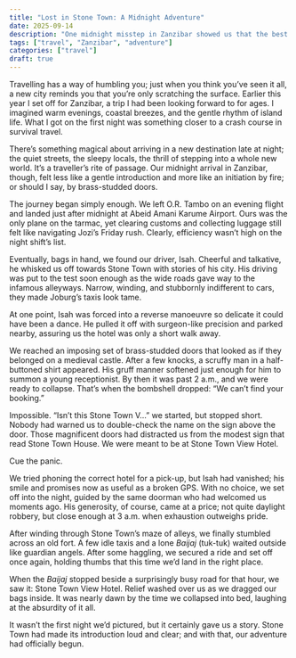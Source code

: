```yaml
---
title: "Lost in Stone Town: A Midnight Adventure"
date: 2025-09-14
description: "One midnight misstep in Zanzibar showed us that the best adventures rarely go according to plan."
tags: ["travel", "Zanzibar", "adventure"]
categories: ["travel"]
draft: true
---
```



Travelling has a way of humbling you; just when you think you’ve seen it all, a new city reminds you that you’re only scratching the surface. Earlier this year I set off for Zanzibar, a trip I had been looking forward to for ages. I imagined warm evenings, coastal breezes, and the gentle rhythm of island life. What I got on the first night was something closer to a crash course in survival travel.

There’s something magical about arriving in a new destination late at night; the quiet streets, the sleepy locals, the thrill of stepping into a whole new world. It’s a traveller’s rite of passage. Our midnight arrival in Zanzibar, though, felt less like a gentle introduction and more like an initiation by fire; or should I say, by brass-studded doors.

The journey began simply enough. We left O.R. Tambo on an evening flight and landed just after midnight at Abeid Amani Karume Airport. Ours was the only plane on the tarmac, yet clearing customs and collecting luggage still felt like navigating Jozi’s Friday rush. Clearly, efficiency wasn’t high on the night shift’s list.

Eventually, bags in hand, we found our driver, Isah. Cheerful and talkative, he whisked us off towards Stone Town with stories of his city. His driving was put to the test soon enough as the wide roads gave way to the infamous alleyways. Narrow, winding, and stubbornly indifferent to cars, they made Joburg’s taxis look tame.

At one point, Isah was forced into a reverse manoeuvre so delicate it could have been a dance. He pulled it off with surgeon-like precision and parked nearby, assuring us the hotel was only a short walk away.

We reached an imposing set of brass-studded doors that looked as if they belonged on a medieval castle. After a few knocks, a scruffy man in a half-buttoned shirt appeared. His gruff manner softened just enough for him to summon a young receptionist. By then it was past 2 a.m., and we were ready to collapse. That’s when the bombshell dropped: “We can’t find your booking.”

Impossible. “Isn’t this Stone Town V…” we started, but stopped short. Nobody had warned us to double-check the name on the sign above the door. Those magnificent doors had distracted us from the modest sign that read Stone Town House. We were meant to be at Stone Town View Hotel.

Cue the panic.

We tried phoning the correct hotel for a pick-up, but Isah had vanished; his smile and promises now as useful as a broken GPS. With no choice, we set off into the night, guided by the same doorman who had welcomed us moments ago. His generosity, of course, came at a price; not quite daylight robbery, but close enough at 3 a.m. when exhaustion outweighs pride.

After winding through Stone Town’s maze of alleys, we finally stumbled across an old fort. A few idle taxis and a lone *Baijaj* (tuk-tuk) waited outside like guardian angels. After some haggling, we secured a ride and set off once again, holding thumbs that this time we’d land in the right place.

When the *Baijaj* stopped beside a surprisingly busy road for that hour, we saw it: Stone Town View Hotel. Relief washed over us as we dragged our bags inside. It was nearly dawn by the time we collapsed into bed, laughing at the absurdity of it all.

It wasn’t the first night we’d pictured, but it certainly gave us a story. Stone Town had made its introduction loud and clear; and with that, our adventure had officially begun.
